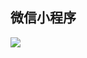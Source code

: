 ## 微信小程序
<img src="https://image.baidu.com/search/detail?ct=503316480&z=0&ipn=d&word=%E7%8C%AB&step_word=&hs=0&pn=5&spn=0&di=43173315290&pi=0&rn=1&tn=baiduimagedetail&is=3246473168%2C760865984&istype=2&ie=utf-8&oe=utf-8&in=&cl=2&lm=-1&st=-1&cs=3608673987%2C3074665247&os=1755868084%2C1180734739&simid=0%2C0&adpicid=0&lpn=0&ln=1998&fr=&fmq=1514374309592_R&fm=result&ic=0&s=undefined&se=&sme=&tab=0&width=&height=&face=undefined&ist=&jit=&cg=&bdtype=17&oriquery=&objurl=http%3A%2F%2Fg.hiphotos.baidu.com%2Fimage%2Fpic%2Fitem%2F8601a18b87d6277f585941de22381f30e824fc89.jpg&fromurl=ippr_z2C%24qAzdH3FAzdH3Fkwt3twiw5_z%26e3Bkwt17_z%26e3Bv54AzdH3Ff%3Ft1%3D8c0d8mabnan8n9m9&gsm=&rpstart=0&rpnum=0">
